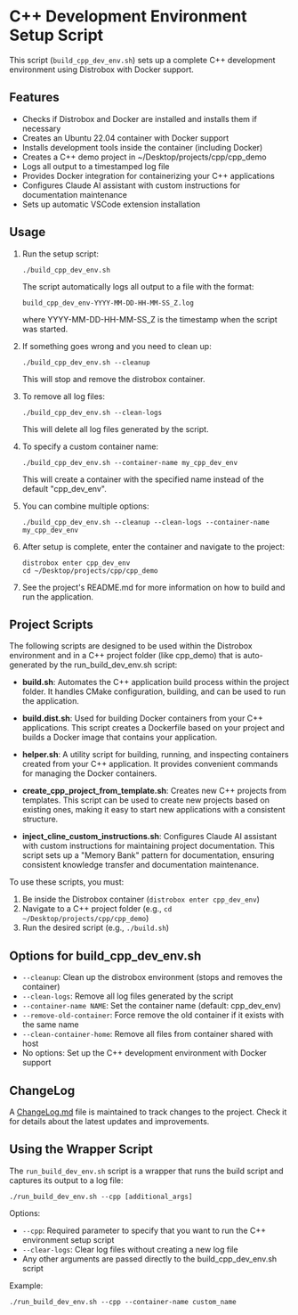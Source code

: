 # C++ Development Environment Setup Script

This script (`build_cpp_dev_env.sh`) sets up a complete C++ development environment using Distrobox with Docker support.

## Features

- Checks if Distrobox and Docker are installed and installs them if necessary
- Creates an Ubuntu 22.04 container with Docker support
- Installs development tools inside the container (including Docker)
- Creates a C++ demo project in ~/Desktop/projects/cpp/cpp_demo
- Logs all output to a timestamped log file
- Provides Docker integration for containerizing your C++ applications
- Configures Claude AI assistant with custom instructions for documentation maintenance
- Sets up automatic VSCode extension installation

## Usage

1. Run the setup script:
   ```
   ./build_cpp_dev_env.sh
   ```
   
   The script automatically logs all output to a file with the format:
   ```
   build_cpp_dev_env-YYYY-MM-DD-HH-MM-SS_Z.log
   ```
   where YYYY-MM-DD-HH-MM-SS_Z is the timestamp when the script was started.

2. If something goes wrong and you need to clean up:
   ```
   ./build_cpp_dev_env.sh --cleanup
   ```
   This will stop and remove the distrobox container.

3. To remove all log files:
   ```
   ./build_cpp_dev_env.sh --clean-logs
   ```
   This will delete all log files generated by the script.

4. To specify a custom container name:
   ```
   ./build_cpp_dev_env.sh --container-name my_cpp_dev_env
   ```
   This will create a container with the specified name instead of the default "cpp_dev_env".

5. You can combine multiple options:
   ```
   ./build_cpp_dev_env.sh --cleanup --clean-logs --container-name my_cpp_dev_env
   ```

6. After setup is complete, enter the container and navigate to the project:
   ```
   distrobox enter cpp_dev_env
   cd ~/Desktop/projects/cpp/cpp_demo
   ```

5. See the project's README.md for more information on how to build and run the application.

## Project Scripts

The following scripts are designed to be used within the Distrobox environment and in a C++ project folder (like cpp_demo) that is auto-generated by the run_build_dev_env.sh script:

- **build.sh**: Automates the C++ application build process within the project folder. It handles CMake configuration, building, and can be used to run the application.

- **build.dist.sh**: Used for building Docker containers from your C++ applications. This script creates a Dockerfile based on your project and builds a Docker image that contains your application.

- **helper.sh**: A utility script for building, running, and inspecting containers created from your C++ application. It provides convenient commands for managing the Docker containers.

- **create_cpp_project_from_template.sh**: Creates new C++ projects from templates. This script can be used to create new projects based on existing ones, making it easy to start new applications with a consistent structure.

- **inject_cline_custom_instructions.sh**: Configures Claude AI assistant with custom instructions for maintaining project documentation. This script sets up a "Memory Bank" pattern for documentation, ensuring consistent knowledge transfer and documentation maintenance.

To use these scripts, you must:
1. Be inside the Distrobox container (`distrobox enter cpp_dev_env`)
2. Navigate to a C++ project folder (e.g., `cd ~/Desktop/projects/cpp/cpp_demo`)
3. Run the desired script (e.g., `./build.sh`)

## Options for build_cpp_dev_env.sh

- `--cleanup`: Clean up the distrobox environment (stops and removes the container)
- `--clean-logs`: Remove all log files generated by the script
- `--container-name NAME`: Set the container name (default: cpp_dev_env)
- `--remove-old-container`: Force remove the old container if it exists with the same name
- `--clean-container-home`: Remove all files from container shared with host
- No options: Set up the C++ development environment with Docker support

## ChangeLog

A [ChangeLog.md](ChangeLog.md) file is maintained to track changes to the project. Check it for details about the latest updates and improvements.

## Using the Wrapper Script

The `run_build_dev_env.sh` script is a wrapper that runs the build script and captures its output to a log file:

```
./run_build_dev_env.sh --cpp [additional_args]
```

Options:
- `--cpp`: Required parameter to specify that you want to run the C++ environment setup script
- `--clear-logs`: Clear log files without creating a new log file
- Any other arguments are passed directly to the build_cpp_dev_env.sh script

Example:
```
./run_build_dev_env.sh --cpp --container-name custom_name
```
